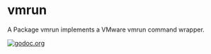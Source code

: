 # vmrun

A Package vmrun implements a VMware vmrun command wrapper.

[![godoc.org][godoc-badge]][godoc]

[godoc]: https://godoc.org/github.com/go-vm/vmware/vmrun
[godoc-badge]: https://img.shields.io/badge/godoc-reference-4F73B3.svg?style=flat-square&label=%20godoc.org
